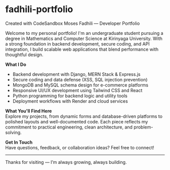 # fadhili-portfolio
Created with CodeSandbox
Moses Fadhili — Developer Portfolio

Welcome to my personal portfolio! I'm an undergraduate student pursuing a degree in Mathematics and Computer Science at Kirinyaga University. With a strong foundation in backend development, secure coding, and API integration, I build scalable web applications that blend performance with thoughtful design.

**What I Do**  
- Backend development with Django, MERN Stack & Express.js  
- Secure coding and data defense (XSS, SQL injection prevention)  
- MongoDB and MySQL schema design for e-commerce platforms  
- Responsive UI/UX development using Tailwind CSS and React  
- Python programming for backend logic and utility tools  
- Deployment workflows with Render and cloud services

**What You'll Find Here**  
Explore my projects, from dynamic forms and database-driven platforms to polished layouts and well-documented code. Each piece reflects my commitment to practical engineering, clean architecture, and problem-solving.

**Get In Touch**  
Have questions, feedback, or collaboration ideas? Feel free to connect!

---

Thanks for visiting — I’m always growing, always building.
